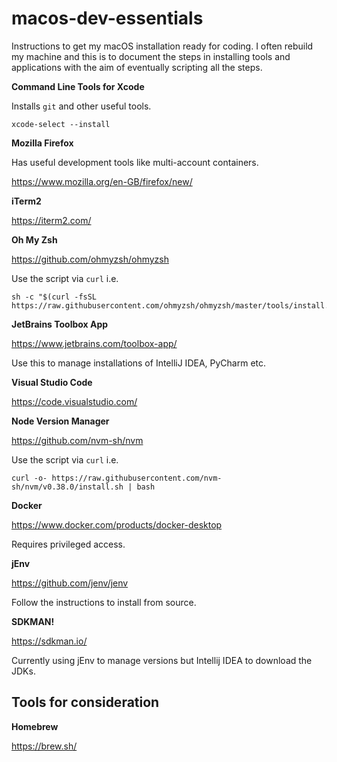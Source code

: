 # macos-dev-essentials

Instructions to get my macOS installation ready for coding. I often rebuild my machine and this is to document the steps in installing tools and applications with the aim of eventually scripting all the steps.

**Command Line Tools for Xcode**

Installs `git` and other useful tools.

```
xcode-select --install
```

**Mozilla Firefox**

Has useful development tools like multi-account containers.

https://www.mozilla.org/en-GB/firefox/new/

**iTerm2**

https://iterm2.com/

**Oh My Zsh**

https://github.com/ohmyzsh/ohmyzsh

Use the script via `curl` i.e.

```
sh -c "$(curl -fsSL https://raw.githubusercontent.com/ohmyzsh/ohmyzsh/master/tools/install.sh)"
```

**JetBrains Toolbox App**

https://www.jetbrains.com/toolbox-app/

Use this to manage installations of IntelliJ IDEA, PyCharm etc. 

**Visual Studio Code**

https://code.visualstudio.com/

**Node Version Manager**

https://github.com/nvm-sh/nvm

Use the script via `curl` i.e.

```
curl -o- https://raw.githubusercontent.com/nvm-sh/nvm/v0.38.0/install.sh | bash
```

**Docker**

https://www.docker.com/products/docker-desktop

Requires privileged access.

**jEnv**

https://github.com/jenv/jenv

Follow the instructions to install from source.

**SDKMAN!**

https://sdkman.io/

Currently using jEnv to manage versions but Intellij IDEA to download the JDKs.

## Tools for consideration

**Homebrew**

https://brew.sh/


